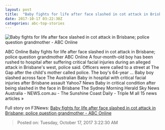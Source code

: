 ```yaml
---
layout: post
title:  "Baby fights for life after face slashed in cot attack in Brisbane; police question grandmother - ABC Online"
date: 2017-10-17 03:22:30Z
categories: abc-top-stories
---
```


![Baby fights for life after face slashed in cot attack in Brisbane; police question grandmother - ABC Online](http://www.abc.net.au/news/image/9057518-1x1-700x700.jpg)

ABC Online Baby fights for life after face slashed in cot attack in Brisbane; police question grandmother ABC Online A four-month-old boy has been rushed to hospital after suffering critical facial injuries during an alleged attack in Brisbane's west, police said. Officers were called to a street at The Gap after the child's mother called police. The boy's 64-year ... Baby boy slashed across face The Australian Baby in hospital with critical facial injuries after Brisbane assault Yahoo7 News Baby in critical condition after being slashed in the face in Brisbane The Sydney Morning Herald Sky News Australia - NEWS.com.au - The Sunshine Coast Daily - Triple M all 15 news articles »


Full story on F3News: [Baby fights for life after face slashed in cot attack in Brisbane; police question grandmother - ABC Online](http://www.f3nws.com/n/CJAMCB)

> Posted on: Tuesday, October 17, 2017 3:22:30 AM
